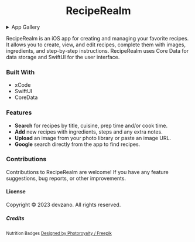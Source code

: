<h1 align="center">RecipeRealm</h1>

<details>
  <summary>App Gallery</summary>
  <p align="center">
    <table>
      <tr>
        <td align="center">
          <img src="/Screenshots/RecipeRealm(Home).png" alt="RecipeRealm List View" width="300">
        </td>
        <td align="center">
          <img src="/Screenshots/RecipeRealm(Home2).png" alt="RecipeRealm List View" width="300">
        </td>
        <td align="center">
          <img src="/Screenshots/RecipeRealm(New).png" alt="RecipeRealm New Recipe View" width="300">
        </td>
        <td align="center">
          <img src="/Screenshots/RecipeRealm(New2).png" alt="RecipeRealm New Recipe View 2" width="300">
        </td>
      </tr>
      <tr>
        <td align="center">
          <img src="/Screenshots/RecipeRealm(Detail).png" alt="RecipeRealm Test Detail View" width="300">
        </td>
        <td align="center">
          <img src="/Screenshots/RecipeRealm(DetailEdit).png" alt="RecipeRealm Test Edit Detail View" width="300">
        </td>
        <td align="center">
          <img src="/Screenshots/RecipeRealm(Detail1).png" alt="RecipeRealm Detail 1 View" width="300">
        </td>
        <td align="center" colspan="3">
          <img src="/Screenshots/RecipeRealm(Detail2).png" alt="RecipeRealm Detail 2 View" width="300">
        </td>
      </tr>
    </table>
  </p>
</details>

RecipeRealm is an iOS app for creating and managing your favorite recipes. It allows you to create, view, and edit recipes, complete them with images, ingredients, and step-by-step instructions. RecipeRealm uses Core Data for data storage and SwiftUI for the user interface.

### Built With
* xCode
* SwiftUI
* CoreData

### Features
* __Search__ for recipes by title, cuisine, prep time and/or cook time.
* __Add__ new recipes with ingredients, steps and any extra notes.
* __Upload__ an image from your photo library or paste an image URL.
* __Google__ search directly from the app to find recipes.

### Contributions
Contributions to RecipeRealm are welcome! If you have any feature suggestions, bug reports, or other improvements.

#### License
Copyright © 2023 devzano. All rights reserved.

##### Credits
<small>Nutrition Badges <a href="http://www.freepik.com">Designed by Photoroyalty / Freepik</a></small>